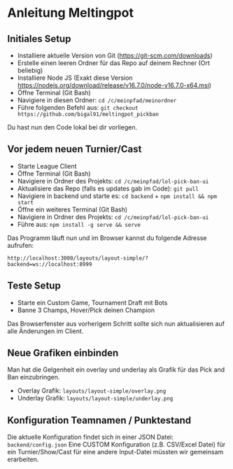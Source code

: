 # Anleitung Meltingpot

## Initiales Setup

* Installiere aktuelle Version von Git (https://git-scm.com/downloads)
* Erstelle einen leeren Ordner für das Repo auf deinem Rechner (Ort beliebig)
* Installiere Node JS (Exakt diese Version https://nodejs.org/download/release/v16.7.0/node-v16.7.0-x64.msi)
* Öffne Terminal (Git Bash)
* Navigiere in diesen Ordner: `cd /c/meinpfad/meinordner`
* Führe folgenden Befehl aus: `git checkout https://github.com/bigal91/meltingpot_pickban`

Du hast nun den Code lokal bei dir vorliegen.

## Vor jedem neuen Turnier/Cast

* Starte League Client
* Öffne Terminal (Git Bash)
* Navigiere in Ordner des Projekts: `cd /c/meinpfad/lol-pick-ban-ui`
* Aktualisiere das Repo (falls es updates gab im Code): `git pull`
* Navigiere in backend und starte es: `cd backend` + `npm install && npm start`
* Öffne ein weiteres Terminal (Git Bash)
* Navigiere in Ordner des Projekts: `cd /c/meinpfad/lol-pick-ban-ui`
* Führe aus: `npm install -g serve && serve`

Das Programm läuft nun und im Browser kannst du folgende Adresse aufrufen:

```
http://localhost:3000/layouts/layout-simple/?backend=ws://localhost:8999
```

## Teste Setup

* Starte ein Custom Game, Tournament Draft mit Bots
* Banne 3 Champs, Hover/Pick deinen Champion

Das Browserfenster aus vorherigem Schritt sollte sich nun aktualisieren auf alle Änderungen im Client.

## Neue Grafiken einbinden

Man hat die Gelgenheit ein overlay und underlay als Grafik für das Pick and Ban einzubringen.

* Overlay Grafik: `layouts/layout-simple/overlay.png`
* Underlay Grafik: `layouts/layout-simple/underlay.png`

## Konfiguration Teamnamen / Punktestand

Die aktuelle Konfiguration findet sich in einer JSON Datei: `backend/config.json`
Eine CUSTOM Konfiguration (z.B. CSV/Excel Datei) für ein Turnier/Show/Cast für eine andere Input-Datei müssten wir gemeinsam erarbeiten.